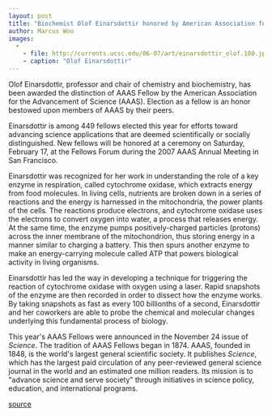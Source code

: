 ```yaml
---
layout: post
title: "Biochemist Olof Einarsdottir honored by American Association for the Advancement of Science"
author: Marcus Woo
images:
  -
    - file: http://currents.ucsc.edu/06-07/art/einarsdottir_olof.180.jpg
    - caption: "Olof Einarsdottir"
---
```


Olof Einarsdottir, professor and chair of chemistry and biochemistry, has been awarded the distinction of AAAS Fellow by the American Association for the Advancement of Science (AAAS). Election as a fellow is an honor bestowed upon members of AAAS by their peers.

Einarsdottir is among 449 fellows elected this year for efforts toward advancing science applications that are deemed scientifically or socially distinguished. New fellows will be honored at a ceremony on Saturday, February 17, at the Fellows Forum during the 2007 AAAS Annual Meeting in San Francisco.

Einarsdottir was recognized for her work in understanding the role of a key enzyme in respiration, called cytochrome oxidase, which extracts energy from food molecules. In living cells, nutrients are broken down in a series of reactions and the energy is harnessed in the mitochondria, the power plants of the cells. The reactions produce electrons, and cytochrome oxidase uses the electrons to convert oxygen into water, a process that releases energy. At the same time, the enzyme pumps positively-charged particles (protons) across the inner membrane of the mitochondrion, thus storing energy in a manner similar to charging a battery. This then spurs another enzyme to make an energy-carrying molecule called ATP that powers biological activity in living organisms.

Einarsdottir has led the way in developing a technique for triggering the reaction of cytochrome oxidase with oxygen using a laser. Rapid snapshots of the enzyme are then recorded in order to dissect how the enzyme works. By taking snapshots as fast as every 100 billionths of a second, Einarsdottir and her coworkers are able to probe the chemical and molecular changes underlying this fundamental process of biology.

This year's AAAS Fellows were announced in the November 24 issue of _Science_. The tradition of AAAS Fellows began in 1874. AAAS, founded in 1848, is the world's largest general scientific society. It publishes _Science_, which has the largest paid circulation of any peer-reviewed general science journal in the world and an estimated one million readers. Its mission is to "advance science and serve society" through initiatives in science policy, education, and international programs.  

[source](http://www1.ucsc.edu/currents/06-07/12-04/einarsdottir.asp "Permalink to einarsdottir")
